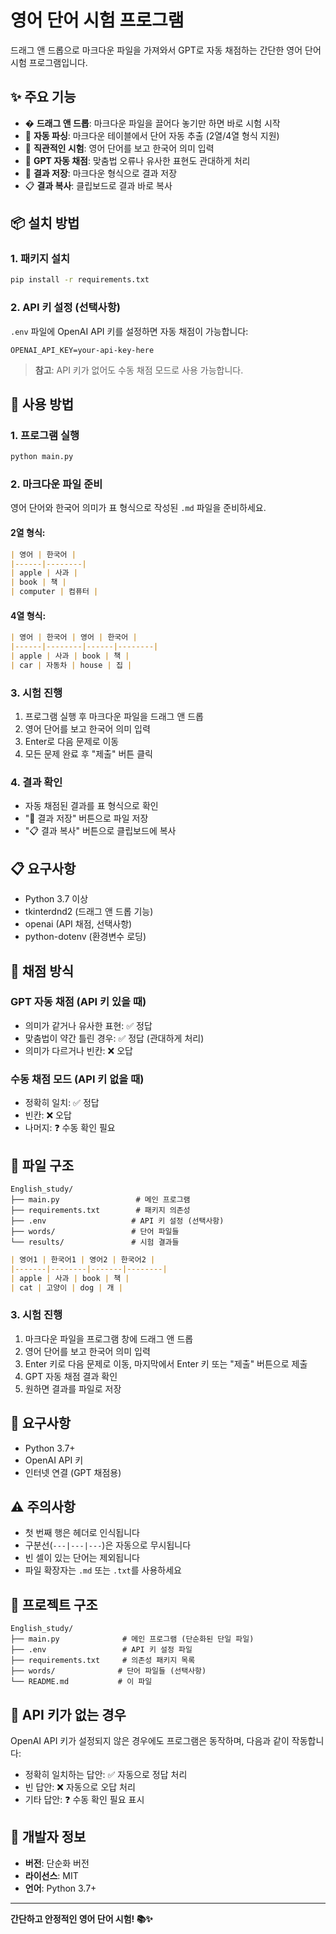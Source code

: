 # 영어 단어 시험 프로그램

드래그 앤 드롭으로 마크다운 파일을 가져와서 GPT로 자동 채점하는 간단한 영어 단어 시험 프로그램입니다.

## ✨ 주요 기능

- � **드래그 앤 드롭**: 마크다운 파일을 끌어다 놓기만 하면 바로 시험 시작
- 📝 **자동 파싱**: 마크다운 테이블에서 단어 자동 추출 (2열/4열 형식 지원)
- 🎯 **직관적인 시험**: 영어 단어를 보고 한국어 의미 입력
- 🤖 **GPT 자동 채점**: 맞춤법 오류나 유사한 표현도 관대하게 처리
- 💾 **결과 저장**: 마크다운 형식으로 결과 저장
- 📋 **결과 복사**: 클립보드로 결과 바로 복사

## 📦 설치 방법

### 1. 패키지 설치
```bash
pip install -r requirements.txt
```

### 2. API 키 설정 (선택사항)
`.env` 파일에 OpenAI API 키를 설정하면 자동 채점이 가능합니다:
```properties
OPENAI_API_KEY=your-api-key-here
```

> **참고**: API 키가 없어도 수동 채점 모드로 사용 가능합니다.

## 🚀 사용 방법

### 1. 프로그램 실행
```bash
python main.py
```

### 2. 마크다운 파일 준비
영어 단어와 한국어 의미가 표 형식으로 작성된 `.md` 파일을 준비하세요.

#### 2열 형식:
```markdown
| 영어 | 한국어 |
|------|--------|
| apple | 사과 |
| book | 책 |
| computer | 컴퓨터 |
```

#### 4열 형식:
```markdown
| 영어 | 한국어 | 영어 | 한국어 |
|------|--------|------|--------|
| apple | 사과 | book | 책 |
| car | 자동차 | house | 집 |
```

### 3. 시험 진행
1. 프로그램 실행 후 마크다운 파일을 드래그 앤 드롭
2. 영어 단어를 보고 한국어 의미 입력
3. Enter로 다음 문제로 이동
4. 모든 문제 완료 후 "제출" 버튼 클릭

### 4. 결과 확인
- 자동 채점된 결과를 표 형식으로 확인
- "💾 결과 저장" 버튼으로 파일 저장
- "📋 결과 복사" 버튼으로 클립보드에 복사

## 📋 요구사항

- Python 3.7 이상
- tkinterdnd2 (드래그 앤 드롭 기능)
- openai (API 채점, 선택사항)
- python-dotenv (환경변수 로딩)

## 🎯 채점 방식

### GPT 자동 채점 (API 키 있을 때)
- 의미가 같거나 유사한 표현: ✅ 정답
- 맞춤법이 약간 틀린 경우: ✅ 정답 (관대하게 처리)
- 의미가 다르거나 빈칸: ❌ 오답

### 수동 채점 모드 (API 키 없을 때)
- 정확히 일치: ✅ 정답
- 빈칸: ❌ 오답
- 나머지: ❓ 수동 확인 필요

## 📝 파일 구조

```
English_study/
├── main.py                 # 메인 프로그램
├── requirements.txt        # 패키지 의존성
├── .env                   # API 키 설정 (선택사항)
├── words/                 # 단어 파일들
└── results/               # 시험 결과들
```
```markdown
| 영어1 | 한국어1 | 영어2 | 한국어2 |
|-------|--------|-------|--------|
| apple | 사과 | book | 책 |
| cat | 고양이 | dog | 개 |
```

### 3. 시험 진행
1. 마크다운 파일을 프로그램 창에 드래그 앤 드롭
2. 영어 단어를 보고 한국어 의미 입력
3. Enter 키로 다음 문제로 이동, 마지막에서 Enter 키 또는 "제출" 버튼으로 제출
4. GPT 자동 채점 결과 확인
5. 원하면 결과를 파일로 저장

## 🔧 요구사항

- Python 3.7+
- OpenAI API 키
- 인터넷 연결 (GPT 채점용)

## ⚠️ 주의사항

- 첫 번째 행은 헤더로 인식됩니다
- 구분선(`---|---|---`)은 자동으로 무시됩니다
- 빈 셀이 있는 단어는 제외됩니다
- 파일 확장자는 `.md` 또는 `.txt`를 사용하세요

## 📁 프로젝트 구조

```
English_study/
├── main.py              # 메인 프로그램 (단순화된 단일 파일)
├── .env                 # API 키 설정 파일
├── requirements.txt     # 의존성 패키지 목록
├── words/              # 단어 파일들 (선택사항)
└── README.md           # 이 파일
```

## 🔄 API 키가 없는 경우

OpenAI API 키가 설정되지 않은 경우에도 프로그램은 동작하며, 다음과 같이 작동합니다:
- 정확히 일치하는 답안: ✅ 자동으로 정답 처리
- 빈 답안: ❌ 자동으로 오답 처리  
- 기타 답안: ❓ 수동 확인 필요 표시

## 🎯 개발자 정보

- **버전**: 단순화 버전
- **라이선스**: MIT
- **언어**: Python 3.7+

---

**간단하고 안정적인 영어 단어 시험! 📚✨**
